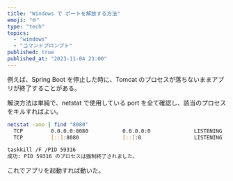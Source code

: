 ```yaml
---
title: "Windows で ポートを解放する方法"
emoji: "🌐"
type: "tech"
topics:
  - "windows"
  - "コマンドプロンプト"
published: true
published_at: "2023-11-04 23:00"
---
```


例えば、Spring Boot を停止した時に、Tomcat のプロセスが落ちないままアプリが終了することがある。

解決方法は単純で、netstat で使用している port を全て確認し、該当のプロセスをキルすればよい。

```sh
netstat -ano | find "8080"
  TCP         0.0.0.0:8080           0.0.0.0:0              LISTENING       59316
  TCP         [::]:8080              [::]:0                 LISTENING       59316

taskkill /F /PID 59316
成功: PID 59316 のプロセスは強制終了されました。
```

これでアプリを起動すれば動いた。

